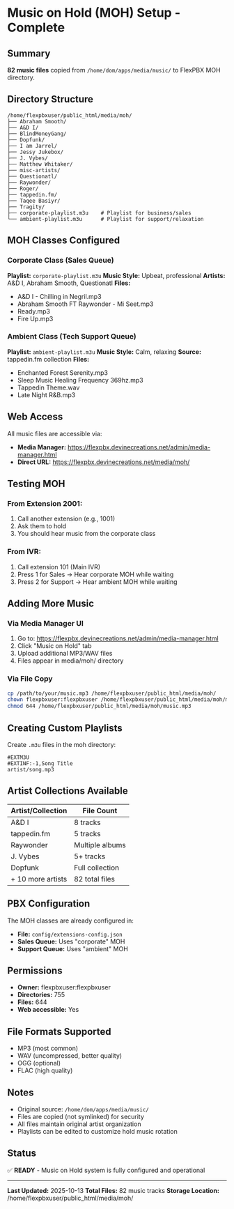 # Music on Hold (MOH) Setup - Complete

## Summary
**82 music files** copied from `/home/dom/apps/media/music/` to FlexPBX MOH directory.

## Directory Structure
```
/home/flexpbxuser/public_html/media/moh/
├── Abraham Smooth/
├── A&D I/
├── BlindMoneyGang/
├── Dopfunk/
├── I am Jarrel/
├── Jessy Jukebox/
├── J. Vybes/
├── Matthew Whitaker/
├── misc-artists/
├── Questionatl/
├── Raywonder/
├── Roger/
├── tappedin.fm/
├── Taqee Basiyr/
├── Tragity/
├── corporate-playlist.m3u    # Playlist for business/sales
└── ambient-playlist.m3u      # Playlist for support/relaxation
```

## MOH Classes Configured

### Corporate Class (Sales Queue)
**Playlist:** `corporate-playlist.m3u`
**Music Style:** Upbeat, professional
**Artists:** A&D I, Abraham Smooth, Questionatl
**Files:**
- A&D I - Chilling in Negril.mp3
- Abraham Smooth FT Raywonder - Mi Seet.mp3
- Ready.mp3
- Fire Up.mp3

### Ambient Class (Tech Support Queue)
**Playlist:** `ambient-playlist.m3u`
**Music Style:** Calm, relaxing
**Source:** tappedin.fm collection
**Files:**
- Enchanted Forest Serenity.mp3
- Sleep Music Healing Frequency 369hz.mp3
- Tappedin Theme.wav
- Late Night R&B.mp3

## Web Access
All music files are accessible via:
- **Media Manager:** https://flexpbx.devinecreations.net/admin/media-manager.html
- **Direct URL:** https://flexpbx.devinecreations.net/media/moh/

## Testing MOH

### From Extension 2001:
1. Call another extension (e.g., 1001)
2. Ask them to hold
3. You should hear music from the corporate class

### From IVR:
1. Call extension 101 (Main IVR)
2. Press 1 for Sales → Hear corporate MOH while waiting
3. Press 2 for Support → Hear ambient MOH while waiting

## Adding More Music

### Via Media Manager UI
1. Go to: https://flexpbx.devinecreations.net/admin/media-manager.html
2. Click "Music on Hold" tab
3. Upload additional MP3/WAV files
4. Files appear in media/moh/ directory

### Via File Copy
```bash
cp /path/to/your/music.mp3 /home/flexpbxuser/public_html/media/moh/
chown flexpbxuser:flexpbxuser /home/flexpbxuser/public_html/media/moh/music.mp3
chmod 644 /home/flexpbxuser/public_html/media/moh/music.mp3
```

## Creating Custom Playlists

Create `.m3u` files in the moh directory:
```
#EXTM3U
#EXTINF:-1,Song Title
artist/song.mp3
```

## Artist Collections Available

| Artist/Collection | File Count |
|------------------|------------|
| A&D I | 8 tracks |
| tappedin.fm | 5 tracks |
| Raywonder | Multiple albums |
| J. Vybes | 5+ tracks |
| Dopfunk | Full collection |
| + 10 more artists | 82 total files |

## PBX Configuration

The MOH classes are already configured in:
- **File:** `config/extensions-config.json`
- **Sales Queue:** Uses "corporate" MOH
- **Support Queue:** Uses "ambient" MOH

## Permissions
- **Owner:** flexpbxuser:flexpbxuser
- **Directories:** 755
- **Files:** 644
- **Web accessible:** Yes

## File Formats Supported
- MP3 (most common)
- WAV (uncompressed, better quality)
- OGG (optional)
- FLAC (high quality)

## Notes
- Original source: `/home/dom/apps/media/music/`
- Files are copied (not symlinked) for security
- All files maintain original artist organization
- Playlists can be edited to customize hold music rotation

## Status
✅ **READY** - Music on Hold system is fully configured and operational

---
**Last Updated:** 2025-10-13
**Total Files:** 82 music tracks
**Storage Location:** /home/flexpbxuser/public_html/media/moh/
